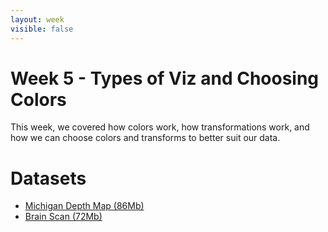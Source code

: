 ```yaml
---
layout: week
visible: false
---
```


# Week 5 - Types of Viz and Choosing Colors

This week, we covered how colors work, how transformations work, and how we can
choose colors and transforms to better suit our data.

# Datasets

 * <a href="data/michigan_lld.flt" download>Michigan Depth Map (86Mb) </a>
 * <a href="data/single_dicom.h5" download>Brain Scan (72Mb) </a>

